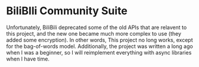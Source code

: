 # BiliBIli Community Suite

Unfortunately, BiliBili deprecated some of the old APIs that are relavent to this project, and the new one became much more complex to use (they added some encryption). In other words, This project no long works, except for the bag-of-words model. Additionally, the project was written a long ago when I was a beginner, so I will reimplement everything with async libraries when I have time.
